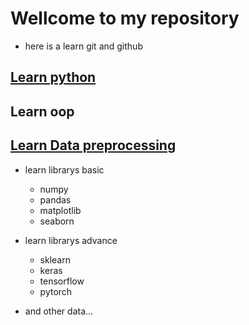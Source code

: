 # Wellcome to my repository
- here is a learn git and github
## [Learn python](learn_python/readme.md)

## Learn oop

## [Learn Data preprocessing](learn_ml/readme.md)

- learn librarys basic
    + numpy
    + pandas
    + matplotlib
    + seaborn

- learn librarys advance
    + sklearn
    + keras
    + tensorflow
    + pytorch

- and other data...
